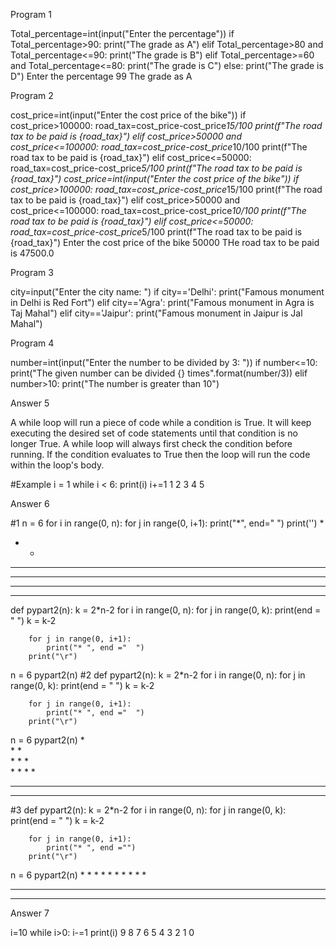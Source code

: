 Program 1

Total_percentage=int(input("Enter the percentage"))
if Total_percentage>90:
    print("The grade as A")
elif Total_percentage>80 and Total_percentage<=90:
    print("The grade is B")
elif Total_percentage>=60 and Total_percentage<=80:
    print("The grade is C")
else:
    print("The grade is D")
Enter the percentage 99
The grade as A

Program 2

cost_price=int(input("Enter the cost price of the bike"))
if cost_price>100000:
    road_tax=cost_price-cost_price*15/100
    print(f"The road tax to be paid is {road_tax}")
elif cost_price>50000 and cost_price<=100000:
    road_tax=cost_price-cost_price*10/100
    print(f"The road tax to be paid is {road_tax}")
elif cost_price<=50000:
    road_tax=cost_price-cost_price*5/100
    print(f"The road tax to be paid is {road_tax}")
cost_price=int(input("Enter the cost price of the bike"))
if cost_price>100000:
    road_tax=cost_price-cost_price*15/100
    print(f"The road tax to be paid is {road_tax}")
elif cost_price>50000 and cost_price<=100000:
    road_tax=cost_price-cost_price*10/100
    print(f"The road tax to be paid is {road_tax}")
elif cost_price<=50000:
    road_tax=cost_price-cost_price*5/100
    print(f"The road tax to be paid is {road_tax}")
Enter the cost price of the bike 50000
THe road tax to be paid is 47500.0

Program 3

city=input("Enter the city name: ")
if city=='Delhi':
    print("Famous monument in Delhi is Red Fort")
elif city=='Agra':
    print("Famous monument in Agra is Taj Mahal")
elif city=='Jaipur':
    print("Famous monument in Jaipur is Jal Mahal")
    
Program 4

number=int(input("Enter the number to be divided by 3: "))
if number<=10:
    print("The given number can be divided {} times".format(number/3))
elif number>10:
    print("The number is greater than 10")
    
Answer 5

A while loop will run a piece of code while a condition is True. It will keep executing the desired set of code statements until that condition is no longer True. A while loop will always first check the condition before running. If the condition evaluates to True then the loop will run the code within the loop's body.

#Example
i = 1
while i < 6:
    print(i)
    i+=1
1
2
3
4
5

Answer 6

#1
n = 6
for i in range(0, n):
    for j in range(0, i+1):
        print("*", end="  ")
    print('')
*  
*  *  
*  *  *  
*  *  *  *  
*  *  *  *  *  
*  *  *  *  *  *  
def pypart2(n):
    k = 2*n-2
    for i in range(0, n):
        for j in range(0, k):
            print(end = " ")
        k = k-2
        
        for j in range(0, i+1):
            print("* ", end ="  ")
        print("\r")
n = 6
pypart2(n)
#2
def pypart2(n):
    k = 2*n-2
    for i in range(0, n):
        for j in range(0, k):
            print(end = " ")
        k = k-2
        
        for j in range(0, i+1):
            print("* ", end ="  ")
        print("\r")
n = 6
pypart2(n)
          *   
        *   *   
      *   *   *   
    *   *   *   *   
  *   *   *   *   *   
*   *   *   *   *   *   
#3
def pypart2(n):
    k = 2*n-2
    for i in range(0, n):
        for j in range(0, k):
            print(end = " ")
        k = k-2
        
        for j in range(0, i+1):
            print("* ", end ="")
        print("\r")
n = 6
pypart2(n)
          * 
        * * 
      * * * 
    * * * * 
  * * * * * 
* * * * * * 

Answer 7

i=10
while i>0:
    i-=1
    print(i)
9
8
7
6
5
4
3
2
1
0
